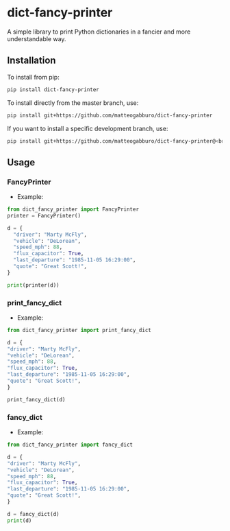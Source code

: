 # dict-fancy-printer

A simple library to print Python dictionaries in a fancier and more understandable way.

## Installation

To install from pip:
```bash
pip install dict-fancy-printer
```

To install directly from the master branch, use:
```bash
pip install git+https://github.com/matteogabburo/dict-fancy-printer
```

If you want to install a specific development branch, use:
```bash
pip install git+https://github.com/matteogabburo/dict-fancy-printer@<branch_name>
```

## Usage

### FancyPrinter
- Example:
```python
from dict_fancy_printer import FancyPrinter
printer = FancyPrinter()

d = {
  "driver": "Marty McFly",
  "vehicle": "DeLorean",
  "speed_mph": 88,                           
  "flux_capacitor": True,                     
  "last_departure": "1985-11-05 16:29:00",
  "quote": "Great Scott!",
}

print(printer(d))
```

### print_fancy_dict
- Example:
```python
from dict_fancy_printer import print_fancy_dict

d = {
"driver": "Marty McFly",
"vehicle": "DeLorean",
"speed_mph": 88,                           
"flux_capacitor": True,                     
"last_departure": "1985-11-05 16:29:00",
"quote": "Great Scott!",
}

print_fancy_dict(d)
```

### fancy_dict
- Example:
```python
from dict_fancy_printer import fancy_dict

d = {
"driver": "Marty McFly",
"vehicle": "DeLorean",
"speed_mph": 88,                           
"flux_capacitor": True,                     
"last_departure": "1985-11-05 16:29:00",
"quote": "Great Scott!",
}

d = fancy_dict(d)
print(d)
```